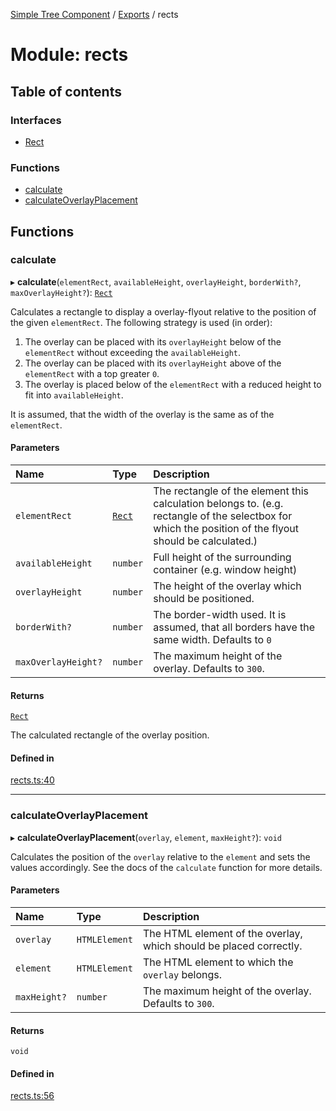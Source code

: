 [Simple Tree Component](../README.md) / [Exports](../modules.md) / rects

# Module: rects

## Table of contents

### Interfaces

- [Rect](rects.Rect.md)

### Functions

- [calculate](rects.md#calculate)
- [calculateOverlayPlacement](rects.md#calculateoverlayplacement)

## Functions

### calculate

▸ **calculate**(`elementRect`, `availableHeight`, `overlayHeight`, `borderWith?`, `maxOverlayHeight?`): [`Rect`](rects.Rect.md)

Calculates a rectangle to display a overlay-flyout relative to the position of the given `elementRect`.
The following strategy is used (in order):
  1. The overlay can be placed with its `overlayHeight` below of the `elementRect` without exceeding the `availableHeight`.
  2. The overlay can be placed with its `overlayHeight` above of the `elementRect` with a top greater `0`.
  3. The overlay is placed below of the `elementRect` with a reduced height to fit into `availableHeight`.

It is assumed, that the width of the overlay is the same as of the `elementRect`.

#### Parameters

| Name | Type | Description |
| :------ | :------ | :------ |
| `elementRect` | [`Rect`](rects.Rect.md) | The rectangle of the element this calculation belongs to. (e.g. rectangle of the selectbox for which the position of the flyout should be calculated.) |
| `availableHeight` | `number` | Full height of the surrounding container (e.g. window height) |
| `overlayHeight` | `number` | The height of the overlay which should be positioned. |
| `borderWith?` | `number` | The border-width used. It is assumed, that all borders have the same width. Defaults to `0` |
| `maxOverlayHeight?` | `number` | The maximum height of the overlay. Defaults to `300`. |

#### Returns

[`Rect`](rects.Rect.md)

The calculated rectangle of the overlay position.

#### Defined in

[rects.ts:40](https://github.com/ckotzbauer/simple-tree-component/blob/f6a8cc7/src/types/rects.ts#L40)

___

### calculateOverlayPlacement

▸ **calculateOverlayPlacement**(`overlay`, `element`, `maxHeight?`): `void`

Calculates the position of the `overlay` relative to the `element` and sets the values accordingly.
See the docs of the `calculate` function for more details.

#### Parameters

| Name | Type | Description |
| :------ | :------ | :------ |
| `overlay` | `HTMLElement` | The HTML element of the overlay, which should be placed correctly. |
| `element` | `HTMLElement` | The HTML element to which the `overlay` belongs. |
| `maxHeight?` | `number` | The maximum height of the overlay. Defaults to `300`. |

#### Returns

`void`

#### Defined in

[rects.ts:56](https://github.com/ckotzbauer/simple-tree-component/blob/f6a8cc7/src/types/rects.ts#L56)

